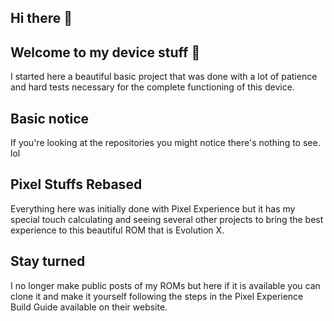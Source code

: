 ## Hi there 👋

## Welcome to my device stuff 📱
I started here a beautiful basic project 
that was done with a lot of patience and 
hard tests necessary for the complete 
functioning of this device.

## Basic notice 
If you're looking at the repositories 
you might notice there's nothing to see.
lol

## Pixel Stuffs Rebased
Everything here was initially done with 
Pixel Experience but it has my special 
touch calculating and seeing several other 
projects to bring the best experience to 
this beautiful ROM that is Evolution X.

## Stay turned
I no longer make public posts of my ROMs 
but here if it is available you can clone 
it and make it yourself following the steps 
in the Pixel Experience Build Guide 
available on their website.
